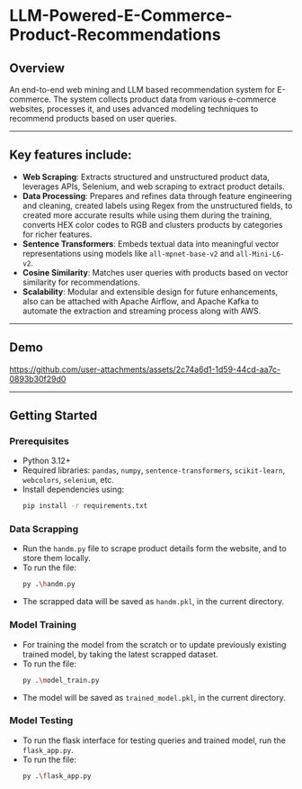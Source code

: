 # LLM-Powered-E-Commerce-Product-Recommendations

## Overview  
An end-to-end web mining and LLM based recommendation system for E-commerce. The system collects product data from various e-commerce websites, processes it, and uses advanced modeling techniques to recommend products based on user queries.

---

## Key features include:  
- **Web Scraping**: Extracts structured and unstructured product data, leverages APIs, Selenium, and web scraping to extract product details.
- **Data Processing**: Prepares and refines data through feature engineering and cleaning, created labels using Regex from the unstructured fields, to created more accurate results while using them during the training, converts HEX color codes to RGB and clusters products by categories for richer features.
- **Sentence Transformers**: Embeds textual data into meaningful vector representations using models like `all-mpnet-base-v2` and `all-Mini-L6-v2`.  
- **Cosine Similarity**: Matches user queries with products based on vector similarity for recommendations.  
- **Scalability**: Modular and extensible design for future enhancements, also can be attached with Apache Airflow, and Apache Kafka to automate the extraction and streaming process along with AWS.

---

## Demo

https://github.com/user-attachments/assets/2c74a6d1-1d59-44cd-aa7c-0893b30f29d0


---

## Getting Started  

### Prerequisites  
- Python 3.12+  
- Required libraries: `pandas`, `numpy`, `sentence-transformers`, `scikit-learn`, `webcolors`, `selenium`, etc.  
- Install dependencies using:  
  ```bash
  pip install -r requirements.txt

### Data Scrapping
- Run the `handm.py` file to scrape product details form the website, and to store them locally.
- To run the file:
  ```bash
  py .\handm.py
- The scrapped data will be saved as `handm.pkl`, in the current directory.

### Model Training
- For training the model from the scratch or to update previously existing trained model, by taking the latest scrapped dataset.
- To run the file:
  ```bash
  py .\model_train.py
- The model will be saved as `trained_model.pkl`, in the current directory.

### Model Testing
- To run the flask interface for testing queries and trained model, run the `flask_app.py`.
- To run the file:
  ```bash
  py .\flask_app.py
